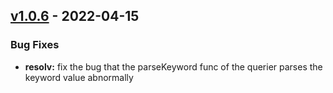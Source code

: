  
<a name="v1.0.6"></a>
## [v1.0.6] - 2022-04-15
### Bug Fixes
- **resolv:** fix the bug that the parseKeyword func of the querier parses the keyword value abnormally

[v1.0.6]: https://github.com/ClessLi/bifrost/compare/v1.0.5...v1.0.6
